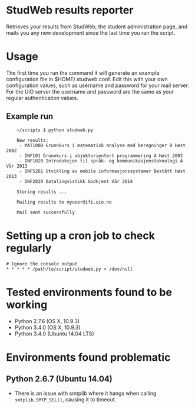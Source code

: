 StudWeb results reporter
========================

Retrieves your results from StudWeb, the student administration page, and mails you any new development since the last time you ran the script. 

# Usage
The first time you run the command it will generate an example configuration file in $HOME/.studweb.conf. Edit this with your own configuration values, such as username and password for your mail server. For the UiO server the username and password are the same as your regular authentication values.

## Example run
        ~/scripts $ python studweb.py

        New results:
         - MAT100B Grunnkurs i matematisk analyse med beregninger B Høst 2002
         - INF101 Grunnkurs i objektorientert programmering A Høst 2002
         - INF1820 Introduksjon til språk- og kommunikasjonsteknologi A Vår 2013
         - INF5261 Utvikling av mobile informasjonssystemer Bestått Høst 2013
         - INF2820 Datalingvistikk Godkjent Vår 2014

        Storing results ...

        Mailing results to myuser@ifi.uio.no

        Mail sent successfully


# Setting up a cron job to check regularly
    
    # Ignore the console output
    * * * * * /path/to/script/studweb.py > /dev/null


# Tested environments found to be working
- Python 2.7.6 (OS X, 10.9.3)
- Python 3.4.0 (OS X, 10.9.3)
- Python 3.4.0 (Ubuntu 14.04 LTS)

# Environments found problematic

## Python 2.6.7 (Ubuntu 14.04)
- There is an issue with smtplib where it hangs when calling `smtplib.SMTP_SSL()`, causing it to timeout.
